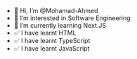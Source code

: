 - 👋 Hi, I’m @Mohamad-Ahmed
- 👀 I’m interested in Software Engineering
- 🌱 I’m currently learning Next.JS
- ✅ I have learnt HTML
- ✅ I have learnt TypeScript
- ✅ I have learnt JavaScript
